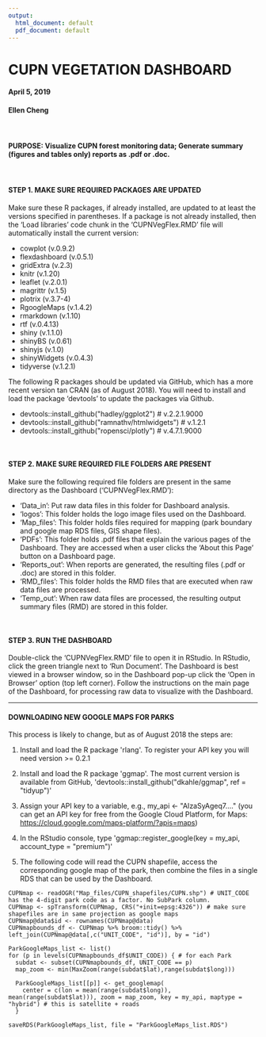 ```yaml
---
output:
  html_document: default
  pdf_document: default
---
```

# CUPN VEGETATION DASHBOARD
#### April 5, 2019
#### Ellen Cheng

&nbsp;

#### PURPOSE: Visualize CUPN forest monitoring data; Generate summary (figures and tables only) reports as .pdf or .doc.

&nbsp;

#### STEP 1. MAKE SURE REQUIRED PACKAGES ARE UPDATED
Make sure these R packages, if already installed, are updated to at least the versions specified in parentheses. If a package is not already installed, then the ‘Load libraries’ code chunk in the ‘CUPNVegFlex.RMD’ file will automatically install the current version:

* cowplot (v.0.9.2)
* flexdashboard (v.0.5.1)
* gridExtra (v.2.3)
* knitr (v.1.20)
* leaflet (v.2.0.1)
* magrittr (v.1.5)
* plotrix (v.3.7-4)
* RgoogleMaps (v.1.4.2)
* rmarkdown (v.1.10)
* rtf (v.0.4.13)
* shiny (v.1.1.0)
* shinyBS (v.0.61)
* shinyjs (v.1.0)
* shinyWidgets (v.0.4.3)
* tidyverse (v.1.2.1)

The following R packages should be updated via GitHub, which has a more recent version tan CRAN (as of August 2018). You will need to install and load the package ‘devtools’ to update the packages via Github.

* devtools::install_github("hadley/ggplot2") # v.2.2.1.9000
* devtools::install_github("ramnathv/htmlwidgets") # v.1.2.1
* devtools::install_github("ropensci/plotly") # v.4.7.1.9000

&nbsp;

#### STEP 2. MAKE SURE REQUIRED FILE FOLDERS ARE PRESENT
Make sure the following required file folders are present in the same directory as the Dashboard (‘CUPNVegFlex.RMD’):
* ‘Data_in’:  Put raw data files in this folder for Dashboard analysis.
* ‘logos’: This folder holds the logo image files used on the Dashboard.
* ‘Map_files’:  This folder holds files required for mapping (park boundary and google map RDS files, GIS shape files).
* ‘PDFs’: This folder holds .pdf files that explain the various pages of the Dashboard. They are accessed when a user clicks the ‘About this Page’ button on a Dashboard page.
* ‘Reports_out’: When reports are generated, the resulting files (.pdf or .doc) are stored in this folder.
* ‘RMD_files’: This folder holds the RMD files that are executed when raw data files are processed.
* ‘Temp_out’:  When raw data files are processed, the resulting output summary files (RMD) are stored in this folder.

&nbsp;

#### STEP 3. RUN THE DASHBOARD
Double-click the ‘CUPNVegFlex.RMD’ file to open it in RStudio. In RStudio, click the green triangle next to ‘Run Document’. The Dashboard is best viewed in a browser window, so in the Dashboard pop-up click the ‘Open in Browser’ option (top left corner). Follow the instructions on the main page of the Dashboard, for processing raw data to visualize with the Dashboard.

***
#### DOWNLOADING NEW GOOGLE MAPS FOR PARKS
This process is likely to change, but as of August 2018 the steps are:

1. Install and load the R package 'rlang'. To register your API key you will need version >= 0.2.1

2. Install and load the R package 'ggmap'. The most current version is available from GitHub, 'devtools::install_github("dkahle/ggmap", ref = "tidyup")'

3. Assign your API key to a variable, e.g., my_api <- "AIzaSyAgeq7...." (you can get an API key for free from the Google Cloud Platform, for Maps: https://cloud.google.com/maps-platform/?apis=maps)

4. In the RStudio console, type 'ggmap::register_google(key = my_api, account_type = "premium")'

5. The following code will read the CUPN shapefile, access the corresponding google map of the park, then combine the files in a single RDS that can be used by the Dashboard.

```{r}
CUPNmap <- readOGR("Map_files/CUPN_shapefiles/CUPN.shp") # UNIT_CODE has the 4-digit park code as a factor. No SubPark column.
CUPNmap <- spTransform(CUPNmap, CRS("+init=epsg:4326")) # make sure shapefiles are in same projection as google maps
CUPNmap@data$id <- rownames(CUPNmap@data)
CUPNmapbounds_df <- CUPNmap %>% broom::tidy() %>%
left_join(CUPNmap@data[,c("UNIT_CODE", "id")], by = "id")

ParkGoogleMaps_list <- list()
for (p in levels(CUPNmapbounds_df$UNIT_CODE)) { # for each Park
  subdat <- subset(CUPNmapbounds_df, UNIT_CODE == p)
  map_zoom <- min(MaxZoom(range(subdat$lat),range(subdat$long))) 

  ParkGoogleMaps_list[[p]] <- get_googlemap(
    center = c(lon = mean(range(subdat$long)), mean(range(subdat$lat))), zoom = map_zoom, key = my_api, maptype = "hybrid") # this is satellite + roads
  }

saveRDS(ParkGoogleMaps_list, file = "ParkGoogleMaps_list.RDS")
```

